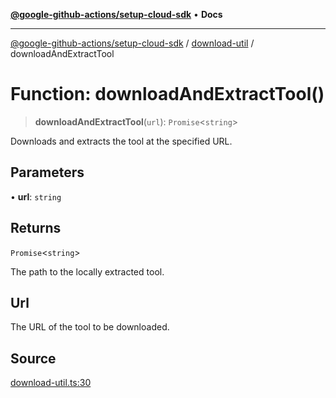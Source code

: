 [**@google-github-actions/setup-cloud-sdk**](../../README.md) • **Docs**

***

[@google-github-actions/setup-cloud-sdk](../../modules.md) / [download-util](../README.md) / downloadAndExtractTool

# Function: downloadAndExtractTool()

> **downloadAndExtractTool**(`url`): `Promise`\<`string`\>

Downloads and extracts the tool at the specified URL.

## Parameters

• **url**: `string`

## Returns

`Promise`\<`string`\>

The path to the locally extracted tool.

## Url

The URL of the tool to be downloaded.

## Source

[download-util.ts:30](https://github.com/google-github-actions/setup-cloud-sdk/blob/main/src/download-util.ts#L30)
